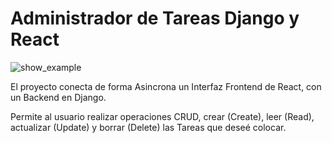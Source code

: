 # Administrador de Tareas Django y React

![show_example](https://user-images.githubusercontent.com/117633586/234819301-9bb459ab-f392-422a-a256-0f3757695862.gif)

El proyecto conecta de forma Asincrona un Interfaz Frontend de React, con un Backend en Django.

Permite al usuario realizar operaciones CRUD, crear (Create), leer (Read), actualizar (Update) y borrar (Delete) las Tareas que deseé colocar.

